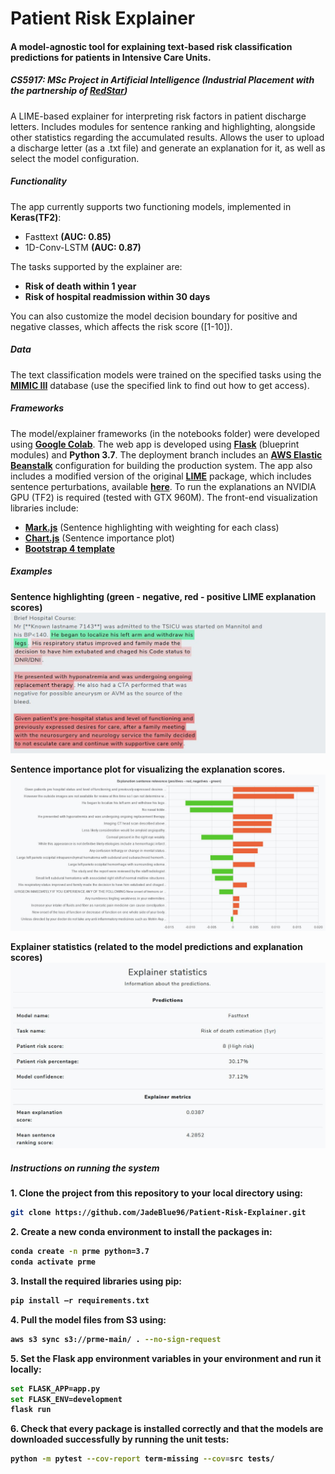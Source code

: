 # Patient Risk Explainer

#### A model-agnostic tool for explaining text-based risk classification predictions for patients in Intensive Care Units. 

##### CS5917: MSc Project in Artificial Intelligence (Industrial Placement with the partnership of [RedStar](https://www.linkedin.com/company/red-star-ai/about/))

A LIME-based explainer for interpreting risk factors in patient discharge letters. Includes modules for sentence ranking and highlighting, alongside other statistics regarding the accumulated results. Allows the user to upload a discharge letter (as a .txt file) and generate an explanation for it, as well as select the model configuration.

##### Functionality
The app currently supports two functioning models, implemented in <b>Keras(TF2)</b>:

- Fasttext <b>(AUC: 0.85)</b>
- 1D-Conv-LSTM <b>(AUC: 0.87)</b>

The tasks supported by the explainer are:

- <b>Risk of death within 1 year</b>
- <b>Risk of hospital readmission within 30 days</b>

You can also customize the model decision boundary for positive and negative classes, which affects the risk score ([1-10]).

##### Data
The text classification models were trained on the specified tasks using the [<b>MIMIC III</b>](https://mimic.physionet.org/gettingstarted/access/) database (use the specified link to find out how to get access).

##### Frameworks
The model/explainer frameworks (in the notebooks folder) were developed using [<b>Google Colab</b>](colab.research.google.com). The web app is developed using [<b>Flask</b>](https://flask.palletsprojects.com/en/1.1.x/) (blueprint modules) and <b>Python 3.7</b>. The deployment branch includes an [<b>AWS Elastic Beanstalk</b>](https://aws.amazon.com/elasticbeanstalk/) configuration for building the production system. The app also includes a modified version of the original [<b>LIME</b>](https://github.com/marcotcr/lime) package, which includes sentence perturbations, available [<b>here</b>](https://github.com/JadeBlue96/lime). To run the explanations an NVIDIA GPU (TF2) is required (tested with GTX 960M). The front-end visualization libraries include:
- [<b>Mark.js</b>](https://markjs.io/) (Sentence highlighting with weighting for each class)
- [<b>Chart.js</b>](https://www.chartjs.org/) (Sentence importance plot)
- [<b>Bootstrap 4 template</b>](https://getbootstrap.com/)

##### Examples
<b>Sentence highlighting (green - negative, red - positive LIME explanation scores)</b>
![Sentence highlights](src/static/assets/img/sentence_highlights.JPG)

<b>Sentence importance plot for visualizing the explanation scores.</b>
![Sentence importance](src/static/assets/img/sent_imp.JPG)

<b>Explainer statistics (related to the model predictions and explanation scores)
![Sentence stats](src/static/assets/img/exp_stats.JPG)
##### Instructions on running the system
<b>1.</b> Clone the project from this repository to your local directory using:
```bash
git clone https://github.com/JadeBlue96/Patient-Risk-Explainer.git
```
<b>2.</b> Create a new conda environment to install the packages in:
```bash
conda create -n prme python=3.7
conda activate prme
```
<b>3.</b> Install the required libraries using pip:
```bash
pip install –r requirements.txt
```
<b>4.</b> Pull the model files from S3 using:
```bash
aws s3 sync s3://prme-main/ . --no-sign-request
```
<b>5.</b> Set the Flask app environment variables in your environment and run it locally:
```bash
set FLASK_APP=app.py
set FLASK_ENV=development
flask run
```
<b>6.</b> Check that every package is installed correctly and that the models are downloaded successfully by running the unit tests:
```bash
python -m pytest --cov-report term-missing --cov=src tests/
```
